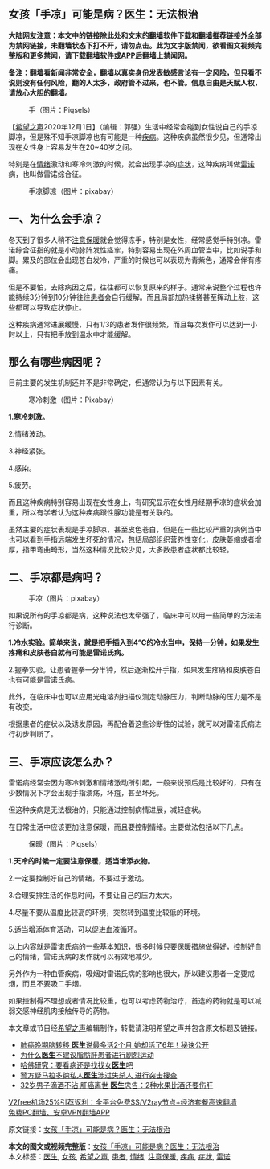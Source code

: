  <h2>女孩「手凉」可能是病？医生：无法根治</h2> <p class="notice"><b>大陆网友注意：本文中的链接除此处和文末的<a href="https://github.com/bannedbook/fanqiang" >翻墙</a>软件下载和<a href="https://github.com/killgcd/justmysocks/blob/master/README.md">翻墙推荐</a>链接外全部为禁网链接，未翻墙状态下打不开，请勿点击。此为文字版禁闻，欲看图文视频完整版和更多禁闻，请下载<a href="https://github.com/bannedbook/fanqiang">翻墙软件或APP</a>后翻墙上禁闻网。</p><p>备注：翻墙看新闻非常安全，翻墙以真实身份发表敏感言论有一定风险，但只看不说则没有任何风险，翻的人太多，政府管不过来，也不管。信息自由是天赋人权，请放心大胆的翻墙。</b></p>  <div class="entry"> <figure><figcaption>手（图片：Piqsels）</figcaption></figure> <p>【<span class='wp_keywordlink_affiliate'><a href="https://www.soundofhope.org" title="希望之声" target="_blank">希望之声</a></span>2020年12月1日】（编辑：郭强）生活中经常会碰到女性说自己的手凉脚凉，但是殊不知手凉脚凉也有可能是一种<a href="https://www.bannedbook.org/bnews/tag/%e7%96%be%e7%97%85/" class="st_tag internal_tag" rel="tag" title="标签 疾病 下的日志">疾病</a>。这种疾病虽然很少见，但通常出现在女性身上容易发生在20~40岁之间。</p> <p>特别是在<a href="https://www.bannedbook.org/bnews/tag/%E6%83%85%E7%BB%AA/" class="st_tag internal_tag" rel="tag" title="标签 情绪 下的日志">情绪</a>激动和寒冷刺激的时候，就会出现手凉的<a href="https://www.bannedbook.org/bnews/tag/%E7%97%87%E7%8A%B6/" class="st_tag internal_tag" rel="tag" title="标签 症状 下的日志">症状</a>，这种疾病叫做<a href="https://www.bannedbook.org/bnews/tag/%E9%9B%B7%E8%AF%BA/" class="st_tag internal_tag" rel="tag" title="标签 雷诺 下的日志">雷诺</a>病，也叫做雷诺综合征。</p> <figure><figcaption>手凉脚凉（图片：pixabay）</figcaption></figure> <h2>一、为什么会手凉？</h2> <p>冬天到了很多人稍不<a href="https://www.bannedbook.org/bnews/tag/%E6%B3%A8%E6%84%8F%E4%BF%9D%E6%9A%96/" class="st_tag internal_tag" rel="tag" title="标签 注意保暖 下的日志">注意保暖</a>就会觉得冻手，特别是女性，经常感觉手特别凉。雷诺综合征指的就是小动脉阵发性痉挛，特别容易出现在外周血管当中，比如说手和脚。累及的部位会出现苍白发冷，严重的时候也可以表现为青紫色，通常会伴有疼痛。</p> <p>但是不要怕，去除病因之后，往往都可以恢复原来的样子。通常来说整个过程也许能持续3分钟到10分钟往往<a href="https://www.bannedbook.org/bnews/tag/%E6%82%A3%E8%80%85/" class="st_tag internal_tag" rel="tag" title="标签 患者 下的日志">患者</a>会自行缓解。而且局部加热揉搓甚至挥动上肢，这些都可以导致症状停止。</p> <p>这种疾病通常进展缓慢，只有1/3的患者发作很频繁，而且每次发作可以达到一小时以上，只有把手放到温水中才能缓解。</p> <h2>那么有哪些病因呢？</h2> <p>目前主要的发生机制还并不是非常确定，但通常认为与以下因素有关。</p> <figure><figcaption>寒冷刺激（图片：Pixabay）</figcaption></figure> <p><strong>1.寒冷刺激。</strong></p>  <p>2.情绪波动。</p> <p>3.神经紧张。</p> <p>4.感染。</p> <p>5.疲劳。</p> <p>而且这种疾病特别容易出现在女性身上，有研究显示在女性月经期手凉的症状会加重，所以有学者认为这种疾病跟性腺功能是有关联的。</p> <p>虽然主要的症状表现是手凉脚凉，甚至皮色苍白，但是在一些比较严重的病例当中也可以看到手指远端发生坏死的情况，包括局部组织营养性变化，皮肤萎缩或者增厚，指甲弯曲畸形，当然这种情况比较少见，大多数患者症状都比较轻。</p> <h2>二、手凉都是病吗？</h2> <figure><figcaption>手凉（图片：pixabay）</figcaption></figure> <p>如果说所有的手凉都是病，这种说法也太牵强了，临床中可以用一些简单的方法进行诊断。</p>  <p><strong>1.冷水实验。简单来说，就是把手插入到4℃的冷水当中，保持一分钟，如果发生疼痛和皮肤苍白就有可能是雷诺氏病。</strong></p> <p>2.握拳实验。让患者握拳一分半钟，然后逐渐松开手指，如果发生疼痛和皮肤苍白也有可能是雷诺氏病。</p> <p>此外，在临床中也可以应用光电溶剂扫描仪测定动脉压力，判断动脉的压力是不是有改变。</p> <p>根据患者的症状以及诱发原因，再配合着这些诊断性的试验，就可以对雷诺氏病进行初步判断了。</p> <h2>三、手凉应该怎么办？</h2> <p>雷诺病经常会因为寒冷刺激和情绪激动所引起，一般来说预后是比较好的，只有在少数情况下才会出现手指溃疡，坏疽，甚至坏死。</p> <p>但这种疾病是无法根治的，只能通过控制病情进展，减轻症状。</p> <p>在日常生活中应该更加注意保暖，而且要控制情绪。主要做法包括以下几点。</p>  <figure><figcaption>保暖（图片：Piqsels）</figcaption></figure> <p><strong>1.天冷的时候一定要注意保暖，适当增添衣物。</strong></p> <p>2.一定要控制好自己的情绪，不要过于激动。</p> <p>3.合理安排生活的作息时间，不要让自己的压力太大。</p> <p>4.尽量不要从温度比较高的环境，突然转到温度比较低的环境。</p> <p>5.适当增添体育活动，可以促进血液循环。</p> <p>以上内容就是雷诺氏病的一些基本知识，很多时候只要保暖措施做得好，控制好自己的情绪，雷诺氏病的发作就可以有效地减少。</p> <p>另外作为一种血管疾病，吸烟对雷诺氏病的影响也很大，所以建议患者一定要戒烟，而且不要吸二手烟。</p>  <p>如果控制得不理想或者情况比较重，也可以考虑药物治疗，首选的药物就是可以减弱交感神经肌肉接触传导的药物。</p> <p>本文章或节目经<a href="https://www.bannedbook.org/bnews/tag/%e5%b8%8c%e6%9c%9b%e4%b9%8b%e5%a3%b0/" class="st_tag internal_tag" rel="tag" title="标签 希望之声 下的日志">希望之声</a>编辑制作，转载请注明希望之声并包含原文标题及链接。</p> <ul class='op-related-articles' title='相关阅读'> <li><a href='https://www.bannedbook.org/bnews/health/20201202/1440536.html' target='_blank'>肺癌晚期脑转移 <b>医生</b>说最多活2个月 她却活了6年！秘诀公开</a></li> <li><a href='https://www.bannedbook.org/bnews/health/20201202/1440531.html' target='_blank'>为什么<b>医生</b>不建议脂肪肝患者进行剧烈运动</a></li> <li><a href='https://www.bannedbook.org/bnews/comments/20201201/1440225.html' target='_blank'>哈佛研究：要看病还是找找女<b>医生</b>吧</a></li> <li><a href='https://www.bannedbook.org/bnews/baitai/20201201/1440114.html' target='_blank'>警方疑马拉多纳私人<b>医生</b>涉过失杀人 进行突击搜查</a></li> <li><a href='https://www.bannedbook.org/bnews/health/20201201/1439954.html' target='_blank'>32岁男子滴酒不沾 肝癌离世 <b>医生</b>忠告：2种水果比酒还要伤肝</a></li> </ul> <p class="texttj"> <a href="https://github.com/bannedbook/fanqiang/wiki/V2ray%E6%9C%BA%E5%9C%BA" target="_blank">V2free机场25%引荐返利：全平台免费SS/V2ray节点+经济套餐高速翻墙</a><br/> <a href="https://github.com/bannedbook/fanqiang/wiki/%E7%A6%81%E9%97%BB%E7%BD%91%E5%AE%89%E5%8D%93%E7%BF%BB%E5%A2%99%E6%96%B0%E9%97%BBAPP" target="_blank">免费PC翻墙、安卓VPN翻墙APP</a></p><p>原文链接：<a class="src_link"  href="https://www.soundofhope.org/post/448525" target="_blank">女孩「手凉」可能是病？医生：无法根治</a></p><a name='sharetosocial'></a>       <div><b>本文的图文或视频完整版</b>：<a href='https://www.bannedbook.org/bnews/comments/20201202/1440590.html'>女孩「手凉」可能是病？医生：无法根治</a></div>  </div><!--END ENTRY--> <div class="postfooter"> <div>本文标签：<a href="https://www.bannedbook.org/bnews/tag/%e5%8c%bb%e7%94%9f/" rel="tag">医生</a>, <a href="https://www.bannedbook.org/bnews/tag/%e5%a5%b3%e5%ad%a9/" rel="tag">女孩</a>, <a href="https://www.bannedbook.org/bnews/tag/%e5%b8%8c%e6%9c%9b%e4%b9%8b%e5%a3%b0/" rel="tag">希望之声</a>, <a href="https://www.bannedbook.org/bnews/tag/%E6%82%A3%E8%80%85/" rel="tag">患者</a>, <a href="https://www.bannedbook.org/bnews/tag/%E6%83%85%E7%BB%AA/" rel="tag">情绪</a>, <a href="https://www.bannedbook.org/bnews/tag/%E6%B3%A8%E6%84%8F%E4%BF%9D%E6%9A%96/" rel="tag">注意保暖</a>, <a href="https://www.bannedbook.org/bnews/tag/%e7%96%be%e7%97%85/" rel="tag">疾病</a>, <a href="https://www.bannedbook.org/bnews/tag/%E7%97%87%E7%8A%B6/" rel="tag">症状</a>, <a href="https://www.bannedbook.org/bnews/tag/%E9%9B%B7%E8%AF%BA/" rel="tag">雷诺</a></div>  </div><!--END POSTFOOTER--> 